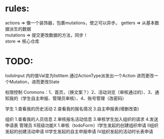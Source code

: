 # rules:
actions => 像一个装饰器，包裹mutations，使之可以异步。
getters => 从基本数据派生的数据  
mutations => 提交更改数据的方法，同步！      
store => 核心仓库   

# TODO:
 todoInput 内的值Val变为listItem
 通过ActionType派发出一个Action
 进而更改一个Mutation，进而更改State

 权限控制
Commons：1、首页，（换文案？）2、活动浏览（审核通过的）、3、通知我的（学生自主申报、管理员审核）、4、账号管理（改密码）
 
 学生
    1.查看我的历史活动
    2.查看我的报名情况
    3.自主申报表(增删改查)

 组织
    1.查看我的人员信息
    2.审核报名活动信息
    3.审核学生加入组织的请求
    4.发送申请表
 管理员
        X班级功能X
    1.审核（todoForm）Ⅰ学生发起的创建组织申请 Ⅱ组织发起的创建活动申请
                                Ⅲ学生发起的自主申报申请 Ⅳ组织发起的活动时长表申请
    
